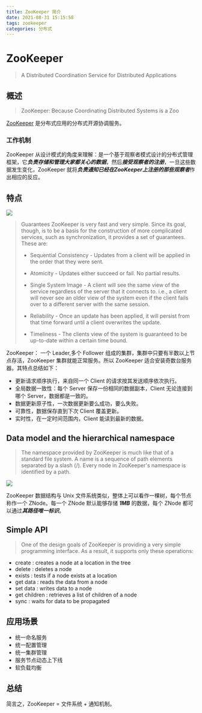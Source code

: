 ```yaml
---
title: ZooKeeper 简介
date: 2021-08-31 15:15:58
tags: zookeeper
categories: 分布式
---
```

# ZooKeeper

> A Distributed Coordination Service for Distributed Applications

## 概述

> ZooKeeper: Because Coordinating Distributed Systems is a Zoo

[ZooKeeper](https://zookeeper.apache.org/) 是分布式应用的分布式开源协调服务。

<!--more-->

### 工作机制

ZooKeeper 从设计模式的角度来理解：是一个基于观察者模式设计的分布式管理框架，它***负责存储和管理大家都关心的数据***，然后***接受观察者的注册***，一旦这些数据发生变化，ZooKeeper 就将***负责通知已经在ZooKeeper上注册的那些观察者***作出相应的反应。

## 特点

![](https://zookeeper.apache.org/doc/current/images/zkservice.jpg)

> Guarantees
ZooKeeper is very fast and very simple. Since its goal, though, is to be a basis for the construction of more complicated services, such as synchronization, it provides a set of guarantees. These are:
> 
>+ Sequential Consistency - Updates from a client will be applied in the order that they were sent.
>
>+ Atomicity - Updates either succeed or fail. No partial results.
>
>+ Single System Image - A client will see the same view of the service regardless of the server that it connects to. i.e., a client will never see an older view of the system even if the client fails over to a different server with the same session.
> 
>+ Reliability - Once an update has been applied, it will persist from that time forward until a client overwrites the update.
>
>+ Timeliness - The clients view of the system is guaranteed to be up-to-date within a certain time bound.

ZooKeeper： 一个 Leader,多个 Follower 组成的集群，集群中只要有半数以上节点存活，ZooKeeper 集群就能正常服务。所以 ZooKeeper 适合安装奇数台服务器。其特点总结如下：
+ 更新请求顺序执行，来自同一个 Client 的请求按其发送顺序依次执行。
+ 全局数据一致性：每个 Server 保存一份相同的数据副本，Client 无论连接到哪个 Server，数据都是一致的。
+ 数据更新原子性，一次数据更新要么成功，要么失败。
+ 可靠性，数据保存直到下次 Client 覆盖更新。
+ 实时性，在一定时间范围内，Client 能读到最新的数据。

## Data model and the hierarchical namespace

> The namespace provided by ZooKeeper is much like that of a standard file system. A name is a sequence of path elements separated by a slash (/). Every node in ZooKeeper's namespace is identified by a path.

![](https://zookeeper.apache.org/doc/current/images/zknamespace.jpg)

ZooKeeper 数据结构与 Unix 文件系统类似，整体上可以看作一棵树，每个节点称作一个 ZNode。每一个 ZNode 默认能够存储 ***1MB*** 的数据，每个 ZNode 都可以通过***其路径唯一标识***。

## Simple API

> One of the design goals of ZooKeeper is providing a very simple programming interface. As a result, it supports only these operations:

+ create : creates a node at a location in the tree
+ delete : deletes a node
+ exists : tests if a node exists at a location
+ get data : reads the data from a node
+ set data : writes data to a node
+ get children : retrieves a list of children of a node
+ sync : waits for data to be propagated 

## 应用场景

+ 统一命名服务
+ 统一配置管理
+ 统一集群管理
+ 服务节点动态上下线
+ 软负载均衡

## 总结

简言之，ZooKeeper = 文件系统 + 通知机制。
